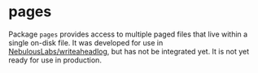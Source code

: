 # pages

Package `pages` provides access to multiple paged files that live within a single on-disk file.
It was developed for use in [NebulousLabs/writeaheadlog](https://github.com/NebulousLabs/writeaheadlog), but has not be integrated yet.
It is not yet ready for use in production.
